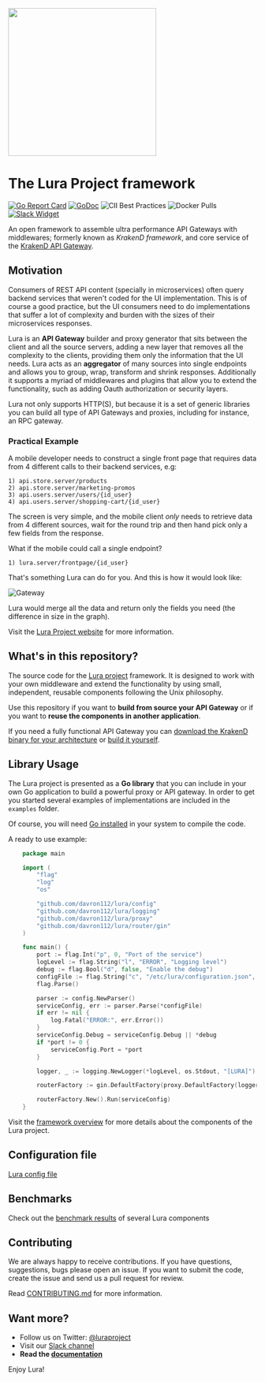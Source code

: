 <img src="https://luraproject.org/images/lura-logo-header.svg" width="300" />

# The Lura Project framework

[![Go Report Card](https://goreportcard.com/badge/github.com/davron112/lura)](https://goreportcard.com/report/github.com/davron112/lura)
[![GoDoc](https://godoc.org/github.com/davron112/lura?status.svg)](https://godoc.org/github.com/davron112/lura)
![CII Best Practices](https://bestpractices.coreinfrastructure.org/projects/3151/badge)
![Docker Pulls](https://img.shields.io/docker/pulls/devopsfaith/krakend.svg)
[![Slack Widget](https://img.shields.io/badge/join-us%20on%20slack-gray.svg?longCache=true&logo=slack&colorB=red)](https://gophers.slack.com/messages/lura)


An open framework to assemble ultra performance API Gateways with middlewares; formerly known as _KrakenD framework_, and core service of the [KrakenD API Gateway](http://www.krakend.io).

## Motivation

Consumers of REST API content (specially in microservices) often query backend services that weren't coded for the UI implementation. This is of course a good practice, but the UI consumers need to do implementations that suffer a lot of complexity and burden with the sizes of their microservices responses.

Lura is an **API Gateway** builder and proxy generator that sits between the client and all the source servers, adding a new layer that removes all the complexity to the clients, providing them only the information that the UI needs. Lura acts as an **aggregator** of many sources into single endpoints and allows you to group, wrap, transform and shrink responses. Additionally it supports a myriad of middlewares and plugins that allow you to extend the functionality, such as adding Oauth authorization or security layers.

Lura not only supports HTTP(S), but because it is a set of generic libraries you can build all type of API Gateways and proxies, including for instance, an RPC gateway.

### Practical Example

A mobile developer needs to construct a single front page that requires data from 4 different calls to their backend services, e.g:

    1) api.store.server/products
    2) api.store.server/marketing-promos
    3) api.users.server/users/{id_user}
    4) api.users.server/shopping-cart/{id_user}

The screen is very simple, and the mobile client _only_ needs to retrieve data from 4 different sources, wait for the round trip and then hand pick only a few fields from the response.

What if the mobile could call a single endpoint?

    1) lura.server/frontpage/{id_user}

That's something Lura can do for you. And this is how it would look like:

![Gateway](https://luraproject.org/images/docs/lura-gateway.png)

Lura would merge all the data and return only the fields you need (the difference in size in the graph).

Visit the [Lura Project website](https://luraproject.org) for more information.

## What's in this repository?

The source code for the [Lura project](https://luraproject.org) framework. It is designed to work with your own middleware and extend the functionality by using small, independent, reusable components following the Unix philosophy.

Use this repository if you want to **build from source your API Gateway** or if you want to **reuse the components in another application**.

If you need a fully functional API Gateway you can [download the KrakenD binary for your architecture](http://www.krakend.io/download) or [build it yourself](https://github.com/davron112/krakend-ce).


## Library Usage
The Lura project is presented as a **Go library** that you can include in your own Go application to build a powerful proxy or API gateway. In order to get you started several examples of implementations are included in the `examples` folder.

Of course, you will need [Go installed](https://golang.org/doc/install) in your system to compile the code.

A ready to use example:

```go
    package main

    import (
        "flag"
        "log"
        "os"

        "github.com/davron112/lura/config"
        "github.com/davron112/lura/logging"
        "github.com/davron112/lura/proxy"
        "github.com/davron112/lura/router/gin"
    )

    func main() {
        port := flag.Int("p", 0, "Port of the service")
        logLevel := flag.String("l", "ERROR", "Logging level")
        debug := flag.Bool("d", false, "Enable the debug")
        configFile := flag.String("c", "/etc/lura/configuration.json", "Path to the configuration filename")
        flag.Parse()

        parser := config.NewParser()
        serviceConfig, err := parser.Parse(*configFile)
        if err != nil {
            log.Fatal("ERROR:", err.Error())
        }
        serviceConfig.Debug = serviceConfig.Debug || *debug
        if *port != 0 {
            serviceConfig.Port = *port
        }

        logger, _ := logging.NewLogger(*logLevel, os.Stdout, "[LURA]")

        routerFactory := gin.DefaultFactory(proxy.DefaultFactory(logger), logger)

        routerFactory.New().Run(serviceConfig)
    }
```

Visit the [framework overview](/docs/OVERVIEW.md) for more details about the components of the Lura project.

## Configuration file

[Lura config file](/docs/CONFIG.md)

## Benchmarks

Check out the [benchmark results](/docs/BENCHMARKS.md) of several Lura components

## Contributing
We are always happy to receive contributions. If you have questions, suggestions, bugs please open an issue.
If you want to submit the code, create the issue and send us a pull request for review.

Read [CONTRIBUTING.md](/CONTRIBUTING.md) for more information.


## Want more?
- Follow us on Twitter: [@luraproject](https://twitter.com/luraproject)
- Visit our [Slack channel](https://gophers.slack.com/messages/lura)
- **Read the [documentation](/docs/OVERVIEW.md)**

Enjoy Lura!
